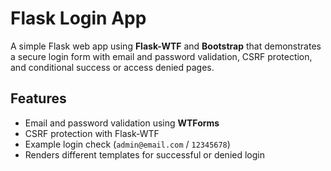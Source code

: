 # Flask Login App

A simple Flask web app using **Flask-WTF** and **Bootstrap** that demonstrates a secure login form with email and password validation, CSRF protection, and conditional success or access denied pages.  

## Features
- Email and password validation using **WTForms**
- CSRF protection with Flask-WTF
- Example login check (`admin@email.com` / `12345678`)
- Renders different templates for successful or denied login
